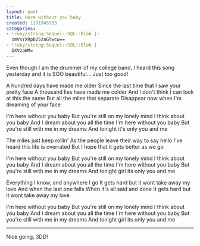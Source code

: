 ```yaml
---
layout: post
title: Here without you baby
created: 1191945933
categories:
- !ruby/string:Sequel::SQL::Blob |-
  cmVsYXRpb25zaGlwcw==
- !ruby/string:Sequel::SQL::Blob |-
  bXVzaWM=
---
```

Even though I am the drummer of my college band, I heard this song yesterday and it is SOO beautiful... Just too good!

A hundred days have made me older
Since the last time that I saw your pretty face
A thousand lies have made me colder
And I don't think I can look at this the same
But all the miles that separate
Disappear now when I'm dreaming of your face

I'm here without you baby
But you're still on my lonely mind
I think about you baby
And I dream about you all the time
I'm here without you baby
But you're still with me in my dreams
And tonight it's only you and me

The miles just keep rollin'
As the people leave their way to say hello
I've heard this life is overrated
But I hope that it gets better as we go

I'm here without you baby
But you're still on my lonely mind
I think about you baby
And I dream about you all the time
I'm here without you baby
But you're still with me in my dreams
And tonight girl its only you and me

Everything I know, and anywhere I go
It gets hard but it wont take away my love
And when the last one falls
When it's all said and done
It gets hard but it wont take away my love

I'm here without you baby
But you're still on my lonely mind
I think about you baby
And I dream about you all the time
I'm here without you baby
But you're still with me in my dreams
And tonight girl its only you and me

-----
Nice going, 3DD!
